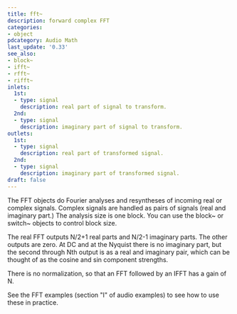 ```yaml
---
title: fft~
description: forward complex FFT
categories:
- object
pdcategory: Audio Math
last_update: '0.33'
see_also:
- block~
- ifft~
- rfft~
- rifft~
inlets:
  1st:
  - type: signal
    description: real part of signal to transform.
  2nd:
  - type: signal
    description: imaginary part of signal to transform.
outlets:
  1st:
  - type: signal
    description: real part of transformed signal.
  2nd:
  - type: signal
    description: imaginary part of transformed signal.
draft: false
---
```

The FFT objects do Fourier analyses and resyntheses of incoming real or complex signals. Complex signals are handled as pairs of signals (real and imaginary part.) The analysis size is one block. You can use the block~ or switch~ objects to control block size.

The real FFT outputs N/2+1 real parts and N/2-1 imaginary parts. The other outputs are zero. At DC and at the Nyquist there is no imaginary part, but the second through Nth output is as a real and imaginary pair, which can be thought of as the cosine and sin component strengths.

There is no normalization, so that an FFT followed by an IFFT has a gain of N.

See the FFT examples (section "I" of audio examples) to see how to use these in practice.